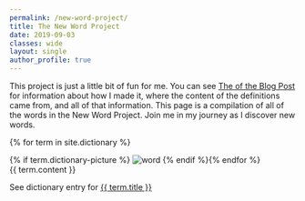 ```yaml
---
permalink: /new-word-project/
title: The New Word Project
date: 2019-09-03
classes: wide
layout: single
author_profile: true
---
```


This project is just a little bit of fun for me. You can see [The of the Blog Post](#) for information about how I made it, where the content of the definitions came from, and all of that information. This page is a compilation of all of the words in the New Word Project. Join me in my journey as I discover new words.

<section class="term">

{% for term in site.dictionary %}
<div class="term-entry-list">
    <div class="card" style="float: left;">
        <div class="card-header">
            {% if term.dictionary-picture %}
            <img src="/assets/media/{{ dictionary-picture-file }}" alt="word" style="background-size: cover;">
            {% endif %}
        </div>
        <div class="card-text">
        {{ term.content }}
        <p>See dictionary entry for <a href="/dictionary/{{ term.title }}" class="btn btn--primary">{{ term.title }}</a></p>
        </div>
    </div>
</div>

{% endfor %}

</section>